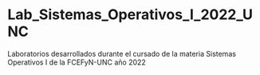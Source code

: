 # Lab_Sistemas_Operativos_I_2022_UNC
Laboratorios desarrollados durante el cursado de  la materia Sistemas Operativos I de la FCEFyN-UNC año 2022
